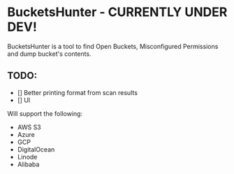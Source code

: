 # BucketsHunter - CURRENTLY UNDER DEV!

BucketsHunter is a tool to find Open Buckets, Misconfigured Permissions and dump 
bucket's contents.

## TODO: 
- [] Better printing format from scan results
- [] UI


Will support the following:

- AWS S3
- Azure
- GCP
- DigitalOcean
- Linode
- Alibaba

